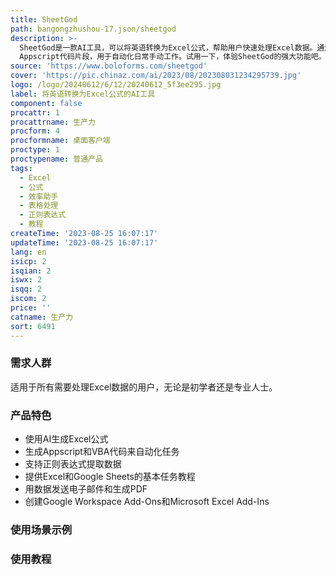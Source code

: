 ```yaml
---
title: SheetGod
path: bangongzhushou-17.json/sheetgod
description: >-
  SheetGod是一款AI工具，可以将英语转换为Excel公式，帮助用户快速处理Excel数据。通过简单的几步操作，用户可以生成自定义的Excel公式，包括宏、正则表达式和基本任务。SheetGod还支持生成Google
  Appscript代码片段，用于自动化日常手动工作。试用一下，体验SheetGod的强大功能吧。
source: 'https://www.boloforms.com/sheetgod'
cover: 'https://pic.chinaz.com/ai/2023/08/202308031234295739.jpg'
logo: /logo/20240612/6/12/20240612_5f3ee295.jpg
label: 将英语转换为Excel公式的AI工具
component: false
procattr: 1
procattrname: 生产力
procform: 4
procformname: 桌面客户端
proctype: 1
proctypename: 普通产品
tags:
  - Excel
  - 公式
  - 效率助手
  - 表格处理
  - 正则表达式
  - 教程
createTime: '2023-08-25 16:07:17'
updateTime: '2023-08-25 16:07:17'
lang: en
isicp: 2
isqian: 2
iswx: 2
isqq: 2
iscom: 2
price: ''
catname: 生产力
sort: 6491
---
```




### 需求人群
适用于所有需要处理Excel数据的用户，无论是初学者还是专业人士。

### 产品特色
- 使用AI生成Excel公式
- 生成Appscript和VBA代码来自动化任务
- 支持正则表达式提取数据
- 提供Excel和Google Sheets的基本任务教程
- 用数据发送电子邮件和生成PDF
- 创建Google Workspace Add-Ons和Microsoft Excel Add-Ins

### 使用场景示例


### 使用教程


  
